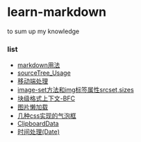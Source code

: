 # learn-markdown
to sum up my knowledge

### list
- [markdown用法](/markdown.md)
- [sourceTree_Usage](/sourceTree_Usage.md)
- [移动端处理](移动端处理.md)
- [image-set方法和img标签属性srcset,sizes](/image-set&img[srcset,sizes]/readme.md)
- [块级格式上下文-BFC](/BFC/readme.md)
- [图片懒加载](/图片懒加载／readme.md)
- [几种css实现的气泡框](/几种css实现的气泡框/readme.md)
- [ClipboardData](/ClipboardData/readme.md)
- [时间处理(Date)](/时间处理(Date).md)
